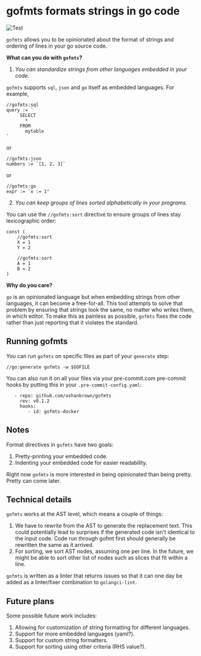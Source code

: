 # gofmts formats strings in go code

![Test](https://github.com/ashanbrown/gofmts/workflows/test/badge.svg)

`gofmts` allows you to be opinionated about the format of strings and ordering of lines in your go source code.

**What can you do with `gofmts`?**

1. *You can standardize strings from other languages embedded in your code.*

`gofmts` supports `sql`, `json` and `go` itself as embedded languages.  For example,

    //gofmts:sql
    query := `
         SELECT
           *
         FROM
           mytable
    `

or

    //gofmts:json
    numbers := `[1, 2, 3]`

or

    //gofmts:go
    expr := `x := 1"


2. *You can keep groups of lines sorted alphabetically in your programs.*

You can use the `//gofmts:sort` directive to ensure groups of lines stay lexicographic order:

    const (
        //gofmts:sort
        X = 1
        Y = 2

        //gofmts:sort
        A = 1
        B = 2
    )

**Why do you care?**

`go` is an opinionated language but when embedding strings from other languages, it can become a free-for-all.  This tool attempts to solve that problem by ensuring that strings look the same, no matter who writes them, in which editor.  To make this as painless as possible, `gofmts` fixes the code rather than just reporting that it violates the standard.

## Running gofmts

You can run `gofmts` on specific files as part of your `generate` step:

    //go:generate gofmts -w $GOFILE

You can also run it on all your files via your pre-commit.com pre-commit hooks by putting this in your `.pre-commit-config.yaml`:

```
   - repo: github.com/ashanbrown/gofmts
     rev: v0.1.2
     hooks:
        - id: gofmts-docker
```

## Notes

Format directives in `gofmts` have two goals:

1. Pretty-printing your embedded code.
2. Indenting your embedded code for easier readability.

Right now `gofmts` is more interested in being opinionated than being pretty.  Pretty can come later.

## Technical details

`gofmts` works at the AST level, which means a couple of things:
1. We have to rewrite from the AST to generate the replacement text.  This could potentially lead to surprises if the generated code isn't identical to the input code.  Code run through gofmt first should generally be rewritten the same as it arrived.
2. For sorting, we sort AST nodes, assuming one per line.  In the future, we might be able to sort other list of nodes such as slices that fit within a line.

`gofmts` is written as a linter that returns issues so that it can one day be added as a linter/fixer combination to `golangci-lint`.

## Future plans

Some possible future work includes:

1. Allowing for customization of string formatting for different languages.
2. Support for more embedded languages (yaml?).
3. Support for custom string formatters.
4. Support for sorting using other criteria (RHS value?).
